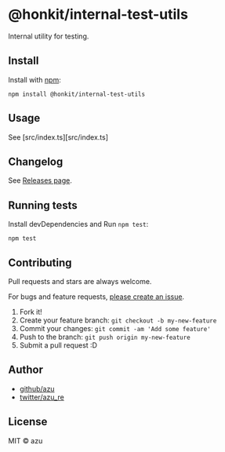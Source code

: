 # @honkit/internal-test-utils

Internal utility for testing.

## Install

Install with [npm](https://www.npmjs.com/):

    npm install @honkit/internal-test-utils

## Usage

See [src/index.ts][src/index.ts]

## Changelog

See [Releases page](https://github.com/honkit/honkit/releases).

## Running tests

Install devDependencies and Run `npm test`:

    npm test

## Contributing

Pull requests and stars are always welcome.

For bugs and feature requests, [please create an issue](https://github.com/honkit/honkit/issues).

1. Fork it!
2. Create your feature branch: `git checkout -b my-new-feature`
3. Commit your changes: `git commit -am 'Add some feature'`
4. Push to the branch: `git push origin my-new-feature`
5. Submit a pull request :D

## Author

- [github/azu](https://github.com/azu)
- [twitter/azu_re](https://twitter.com/azu_re)

## License

MIT © azu
